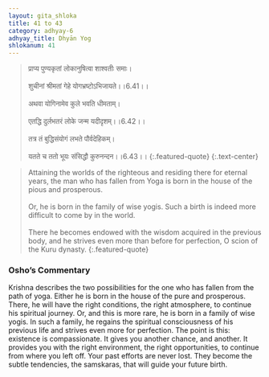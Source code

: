```yaml
---
layout: gita_shloka
title: 41 to 43
category: adhyay-6
adhyay_title: Dhyān Yog
shlokanum: 41
---
```


> प्राप्य पुण्यकृतां लोकानुषित्वा शाश्वतीः समाः।<br><br>शुचीनां श्रीमतां गेहे योगभ्रष्टोऽभिजायते।।6.41।।<br><br>अथवा योगिनामेव कुले भवति धीमताम्।<br><br>एतद्धि दुर्लभतरं लोके जन्म यदीदृशम्।।6.42।।<br><br>तत्र तं बुद्धिसंयोगं लभते पौर्वदेहिकम्।<br><br>यतते च ततो भूयः संसिद्धौ कुरुनन्दन।।6.43।।
{:.featured-quote}
{:.text-center}

> Attaining the worlds of the righteous and residing there for eternal years, the man who has fallen from Yoga is born in the house of the pious and prosperous.<br><br>Or, he is born in the family of wise yogis. Such a birth is indeed more difficult to come by in the world.<br><br>There he becomes endowed with the wisdom acquired in the previous body, and he strives even more than before for perfection, O scion of the Kuru dynasty.
{:.featured-quote}

### Osho’s Commentary
Krishna describes the two possibilities for the one who has fallen from the path of yoga.
Either he is born in the house of the pure and prosperous. There, he will have the right conditions, the right atmosphere, to continue his spiritual journey. Or, and this is more rare, he is born in a family of wise yogis.
In such a family, he regains the spiritual consciousness of his previous life and strives even more for perfection.
The point is this: existence is compassionate. It gives you another chance, and another. It provides you with the right environment, the right opportunities, to continue from where you left off. Your past efforts are never lost. They become the subtle tendencies, the samskaras, that will guide your future birth.
